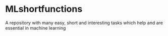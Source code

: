 # MLshortfunctions
A repository with many easy, short and interesting tasks which help and are essential in machine learning 
